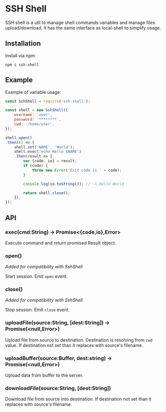 # SSH Shell

SSH shell is a util to manage shell commands variables and manage files upload/download.
It has the same interface as local-shell to simplify usage.

## Installation

Install via npm

```
npm i ssh-shell
```

## Example

Example of variable usage:
```javascript
const SshShell = require('ssh-shell');

const shell = new SshShell({
    username: 'user',
    password: '********',
    cwd: '/home/user',
});

shell.open()
.then(() => {    
    shell.set('NAME', 'World');
    shell.exec('echo Hello $NAME')
    .then(result => {
        var {code, io} = result;
        if (code) {
            throw new Error('Exit code is ' + code);
        }

        console.log(io.toString()); // -> Hello World

        return shell.close();
    });
});
```

## API

### exec(cmd:String) -> Promise<{code,io},Error>

Execute command and return promised Result object.

### open()

_Added for compatibility with SshShell_

Start session. Emit `open` event.

### close()

_Added for compatibility with SshShell_

Stop session. Emit `close` event.

### uploadFile(source:String, [dest:String]) -> Promise(<null,Error>)

Upload file from source to destination. Destination is resolving from `cwd` value. If destination not set than it replaces with source's filename.

### uploadBuffer(source:Buffer, dest:string) -> Promise(<null,Error>)

Upload data from buffer to the server.

### downloadFile(source:String, [dest:String])

Download file from source into destination. If destination not set than it replaces with source's filename.
